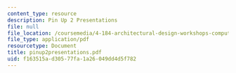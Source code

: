 ```yaml
---
content_type: resource
description: Pin Up 2 Presentations
file: null
file_location: /coursemedia/4-184-architectural-design-workshops-computational-design-for-housing-spring-2002/f163515ad30577fa1a26049dd4d5f782_pinup2presentations.pdf
file_type: application/pdf
resourcetype: Document
title: pinup2presentations.pdf
uid: f163515a-d305-77fa-1a26-049dd4d5f782
---
```


